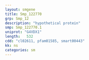 ```yaml
---
layout: smgene
title: Smp_122770
grp: Smp_12
description: "hypothetical protein"
smp: Smp_122770.1
uniprot: "G4VDX1"
length:   532
cdd: "cl02611, pfam01585, smart00443"
kk: ns
categories: sm
---
```

